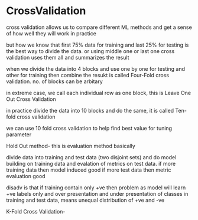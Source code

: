 # CrossValidation

cross validation allows us to compare different ML methods and get a sense of how well
they will work in practice

but how we know that first 75% data for training and last 25% for testing is the best way
to divide the data. or using middle one or last one
cross validation uses them all and summarizes the result

when we divide the data into 4 blocks and use one by one for testing and other for training
then combine the resukt is called Four-Fold cross validation.
no. of blocks can be arbitary


in extreme case, we call each individual row as one block, this is Leave One Out Cross
Validation

in practice divide the data into 10 blocks and do the same, it is called Ten-fold cross
validation


we can use 10 fold cross validation to help find best value for tuning parameter



Hold Out method-
this is evaluation method basically

divide data into training and test data (two disjoint sets)
and do model building on training data and evalation of metrics on test data.
if more training data then model induced good
if more test data then metric evaluation good

disadv is that if training contain only +ve then problem as model will learn +ve labels only
	and over presentation and under presentation of classes in training and test data, 	means unequal distribution of +ve and -ve


K-Fold Cross Validation-

